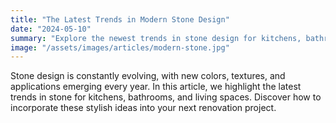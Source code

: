 ```yaml
---
title: "The Latest Trends in Modern Stone Design"
date: "2024-05-10"
summary: "Explore the newest trends in stone design for kitchens, bathrooms, and more."
image: "/assets/images/articles/modern-stone.jpg"
---
```


Stone design is constantly evolving, with new colors, textures, and applications emerging every year. In this article, we highlight the latest trends in stone for kitchens, bathrooms, and living spaces. Discover how to incorporate these stylish ideas into your next renovation project.

